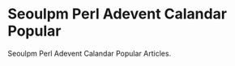 Seoulpm Perl Adevent Calandar Popular
======================================

Seoulpm Perl Adevent Calandar Popular Articles.
